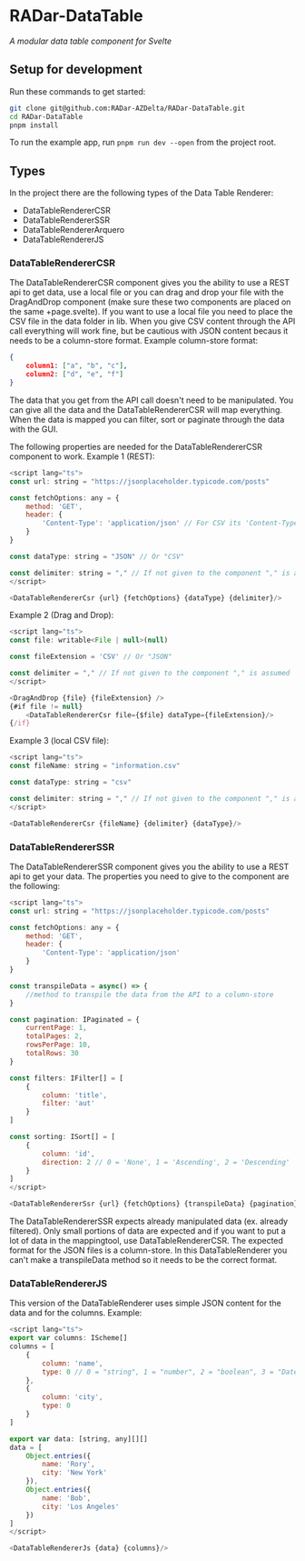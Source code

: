 # RADar-DataTable

*A modular data table component for Svelte*

## Setup for development

Run these commands to get started:

```bash
git clone git@github.com:RADar-AZDelta/RADar-DataTable.git
cd RADar-DataTable
pnpm install
```

To run the example app, run `pnpm run dev --open` from the project root.

## Types

In the project there are the following types of the Data Table Renderer:
- DataTableRendererCSR
- DataTableRendererSSR
- DataTableRendererArquero
- DataTableRendererJS

### DataTableRendererCSR
The DataTableRendererCSR component gives you the ability to use a REST api to get data, use a local file or you can drag and drop your file with the DragAndDrop component (make sure these two components are placed on the same +page.svelte). If you want to use a local file you need to place the CSV file in the data folder in lib. When you give CSV content through the API call everything will work fine, but be cautious with JSON content becaus it needs to be a column-store format.
Example column-store format:
```json
{
    column1: ["a", "b", "c"],
    column2: ["d", "e", "f"]
}
```
The data that you get from the API call doesn't need to be manipulated. You can give all the data and the DataTableRendererCSR will map everything. When the data is mapped you can filter, sort or paginate through the data with the GUI.

The following properties are needed for the DataTableRendererCSR component to work.
Example 1 (REST):
```js
<script lang="ts">
const url: string = "https://jsonplaceholder.typicode.com/posts"

const fetchOptions: any = {
    method: 'GET',
    header: {
        'Content-Type': 'application/json' // For CSV its 'Content-Type': 'text/csv;charset=UTF-8'
    }
}

const dataType: string = "JSON" // Or "CSV"

const delimiter: string = "," // If not given to the component "," is assumed
</script>

<DataTableRendererCsr {url} {fetchOptions} {dataType} {delimiter}/>
```

Example 2 (Drag and Drop):
```js
<script lang="ts">
const file: writable<File | null>(null)

const fileExtension = 'CSV' // Or "JSON"

const delimiter = "," // If not given to the component "," is assumed
</script>

<DragAndDrop {file} {fileExtension} />
{#if file != null}
    <DataTableRendererCsr file={$file} dataType={fileExtension}/>
{/if}
```

Example 3 (local CSV file):
```js
<script lang="ts">
const fileName: string = "information.csv"

const dataType: string = "csv"

const delimiter: string = "," // If not given to the component "," is assumed
</script>

<DataTableRendererCsr {fileName} {delimiter} {dataType}/>
```

### DataTableRendererSSR
The DataTableRendererSSR component gives you the ability to use a REST api to get your data. The properties you need to give to the component are the following:
```js
<script lang="ts">
const url: string = "https://jsonplaceholder.typicode.com/posts"

const fetchOptions: any = {
    method: 'GET',
    header: {
        'Content-Type': 'application/json'
    }
}

const transpileData = async() => {
    //method to transpile the data from the API to a column-store
}

const pagination: IPaginated = {
    currentPage: 1,
    totalPages: 2,
    rowsPerPage: 10,
    totalRows: 30
}

const filters: IFilter[] = [
    {
        column: 'title',
        filter: 'aut'
    }
]

const sorting: ISort[] = [
    {
        column: 'id',
        direction: 2 // 0 = 'None', 1 = 'Ascending', 2 = 'Descending'
    }
]
</script>

<DataTableRendererSsr {url} {fetchOptions} {transpileData} {pagination} {filters} {sorting}/>
```
The DataTableRendererSSR expects already manipulated data (ex. already filtered). Only small portions of data are expected and if you want to put a lot of data in the mappingtool, use DataTableRendererCSR.
The expected format for the JSON files is a column-store. In this DataTableRenderer you can't make a transpileData method so it needs to be the correct format.

### DataTableRendererJS
This version of the DataTableRenderer uses simple JSON content for the data and for the columns.
Example:
```js
<script lang="ts">
export var columns: IScheme[]
columns = [
    {
        column: 'name',
        type: 0 // 0 = "string", 1 = "number", 2 = "boolean", 3 = "Date"
    },
    {
        column: 'city',
        type: 0
    }
]

export var data: [string, any][][]
data = [
    Object.entries({
        name: 'Rory',
        city: 'New York'
    }),
    Object.entries({
        name: 'Bob',
        city: 'Los Angeles'
    })
]
</script>

<DataTableRendererJs {data} {columns}/>
```